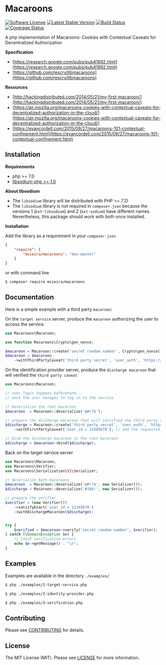 # Macaroons

[![Software License](https://img.shields.io/github/license/mashape/apistatus.svg)](https://github.com/mickaelvieira/macaroons/blob/master/LICENSE.md)
[![Latest Stable Version](https://img.shields.io/packagist/v/mvieira/macaroons.svg)](https://packagist.org/packages/mvieira/macaroons)
[![Build Status](https://travis-ci.org/mickaelvieira/macaroons.svg?branch=master)](https://travis-ci.org/mickaelvieira/macaroons)
[![Coverage Status](https://coveralls.io/repos/github/mickaelvieira/macaroons/badge.svg?branch=master)](https://coveralls.io/github/mickaelvieira/macaroons?branch=master)

A php implementation of Macaroons: Cookies with Contextual Caveats for Decentralized Authorization

**Specification**
- [https://research.google.com/pubs/pub41892.html](https://research.google.com/pubs/pub41892.html)
- [https://github.com/rescrv/libmacaroons](https://github.com/rescrv/libmacaroons)

**Resources**
- [http://hackingdistributed.com/2014/05/21/my-first-macaroon/](http://hackingdistributed.com/2014/05/21/my-first-macaroon/)
- [https://air.mozilla.org/macaroons-cookies-with-contextual-caveats-for-decentralized-authorization-in-the-cloud/](https://air.mozilla.org/macaroons-cookies-with-contextual-caveats-for-decentralized-authorization-in-the-cloud/)
- [https://evancordell.com/2015/09/27/macaroons-101-contextual-confinement.html](https://evancordell.com/2015/09/27/macaroons-101-contextual-confinement.html)

## Installation

**Requirements**
- php >= 7.0
- [libsodium-php >= 1.0](https://github.com/jedisct1/libsodium-php)

**About libsodium**
- The `libsodium` library will be distributed with PHP >= 7.2)
- The `libsodium` library is not required in `composer.json` because the versions 1 (`ext-libsodium`) and 2 (`ext-sodium`) have different names. Nevertheless, this package should work with both once installed.

**Installation**

Add the library as a requirement in your `composer.json`

```json
{
    "require": {
        "mvieira/macaroons": "dev-master"
    }
}
```
or with command line

```sh
$ composer require mvieira/macaroons
```

## Documentation

Here is a simple example with a third party `macaroon`:

On the `target service` server, produce the `macaroon` authorizing the user to access the service.

```php
use Macaroons\Macaroon;

use function Macaroons\Crypto\gen_nonce;

$macaroon = Macaroon::create('secret random number', Crypto\gen_nonce(), 'https://unicorn.co');
$macaroon = $macaroon
    ->withThirdPartyCaveat('third party secret', 'user_auth', 'https://auth.unicorn.co');

```

On the identification provider server, produce the `discharge macaroon` that will verified the `third party caveat`

```php
use Macaroons\Macaroon;

// user login happens beforehand...
// once the user manages to log in to the service

// Deserialize the root macaroon
$macaroon  = Macaroon::deserialize('@#!?$');

// prepare the discharge macaroon that will satisfied the third party caveat
$discharge = Macaroon::create('third party secret', 'user_auth', 'https://auth.unicorn.co')
    ->withFirstPartyCaveat('user_id = 12345678'); // add the requested first party caveat

// bind the discharge macaroon to the root macaroon
$discharge = $macaroon->bind($discharge);
```

Back on the target service server

```php
use Macaroons\Macaroon;
use Macaroons\Verifier;
use Macaroons\Serialization\V1\Serializer;

// deserialize both macaroons
$macaroon  = Macaroon::deserialize('@#!?$', new Serializer());
$discharge = Macaroon::deserialize('#?@$!', new Serializer());

// prepare the verifier
$verifier = (new Verifier())
    ->satisfyExact('user_id = 12345678')
    ->withDischargeMacaroon($discharge);


try {
    $verified = $macaroon->verify('secret random number', $verifier);
} catch (\DomainException $e) {
    // Catch verification errors
    echo $e->getMessage() . "\n";
}

```

## Examples

Examples are available in the directory ```./examples/```

```sh
$ php ./examples/1-target-service.php
```

```sh
$ php ./examples/2-identity-provider.php
```

```sh
$ php ./examples/3-verification.php
```

## Contributing

Please see [CONTRIBUTING](https://github.com/mickaelvieira/macaroons/tree/master/CONTRIBUTING.md) for details.

## License

The MIT License (MIT). Please see [LICENSE](https://github.com/mickaelvieira/macaroons/tree/master/LICENSE.md)
for more information.
